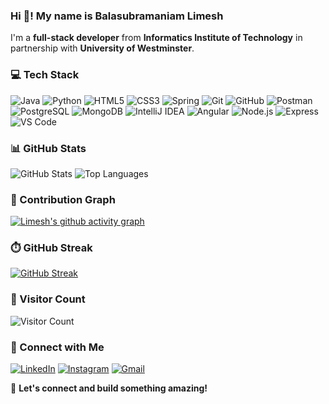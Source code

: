 ### Hi 👋! My name is **Balasubramaniam Limesh**
I'm a **full-stack developer** from **Informatics Institute of Technology** in partnership with **University of Westminster**.

### 💻 Tech Stack
![Java](https://img.shields.io/badge/Java-ED8B00?style=for-the-badge&logo=java&logoColor=white)
![Python](https://img.shields.io/badge/Python-3776AB?style=for-the-badge&logo=python&logoColor=white)
![HTML5](https://img.shields.io/badge/HTML5-E34F26?style=for-the-badge&logo=html5&logoColor=white)
![CSS3](https://img.shields.io/badge/CSS3-1572B6?style=for-the-badge&logo=css3&logoColor=white)
![Spring](https://img.shields.io/badge/Spring-6DB33F?style=for-the-badge&logo=spring&logoColor=white)
![Git](https://img.shields.io/badge/Git-F05032?style=for-the-badge&logo=git&logoColor=white)
![GitHub](https://img.shields.io/badge/GitHub-181717?style=for-the-badge&logo=github&logoColor=white)
![Postman](https://img.shields.io/badge/Postman-FF6C37?style=for-the-badge&logo=postman&logoColor=white)
![PostgreSQL](https://img.shields.io/badge/PostgreSQL-336791?style=for-the-badge&logo=postgresql&logoColor=white)
![MongoDB](https://img.shields.io/badge/MongoDB-47A248?style=for-the-badge&logo=mongodb&logoColor=white)
![IntelliJ IDEA](https://img.shields.io/badge/IntelliJ_IDEA-000000?style=for-the-badge&logo=intellij-idea&logoColor=white)
![Angular](https://img.shields.io/badge/Angular-DD0031?style=for-the-badge&logo=angular&logoColor=white)
![Node.js](https://img.shields.io/badge/Node.js-43853D?style=for-the-badge&logo=node.js&logoColor=white)
![Express](https://img.shields.io/badge/Express-000000?style=for-the-badge&logo=express&logoColor=white)
![VS Code](https://img.shields.io/badge/VS_Code-007ACC?style=for-the-badge&logo=visual-studio-code&logoColor=white)

### 📊 GitHub Stats
![GitHub Stats](https://github-readme-stats.vercel.app/api?username=Limesh-B&show_icons=true&theme=tokyonight)
![Top Languages](https://github-readme-stats.vercel.app/api/top-langs/?username=Limesh-B&layout=compact&theme=tokyonight)

### 🌟 Contribution Graph
[![Limesh's github activity graph](https://github-readme-activity-graph.vercel.app/graph?username=Limesh-B&theme=tokyo-night)](https://github.com/Limesh-B/github-readme-activity-graph)

### ⏱️ GitHub Streak
[![GitHub Streak](https://github-readme-streak-stats.herokuapp.com/?user=Limesh-B&theme=dark)](https://git.io/streak-stats)

### 👀 Visitor Count
![Visitor Count](https://komarev.com/ghpvc/?username=Limesh-B&color=blue&style=flat-square)

### 🔗 Connect with Me
[![LinkedIn](https://img.shields.io/badge/LinkedIn-0077B5?style=for-the-badge&logo=linkedin&logoColor=white)](www.linkedin.com/in/balasubramaniam-limesh)
[![Instagram](https://img.shields.io/badge/Instagram-E4405F?style=for-the-badge&logo=instagram&logoColor=white)](https://instagram.com/limesh_b)
[![Gmail](https://img.shields.io/badge/Gmail-D14836?style=for-the-badge&logo=gmail&logoColor=white)](mailto:limesh075@gmail.com)

🚀 **Let's connect and build something amazing!**
